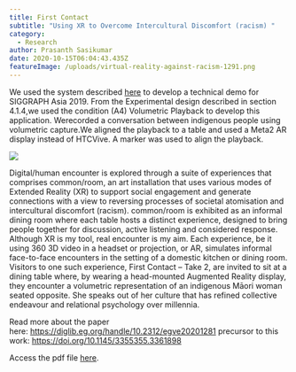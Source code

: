 ```yaml
---
title: First Contact
subtitle: "Using XR to Overcome Intercultural Discomfort (racism) "
category:
  - Research
author: Prasanth Sasikumar
date: 2020-10-15T06:04:43.435Z
featureImage: /uploads/virtual-reality-against-racism-1291.png
---
```

We used the system described [here](https://prasanthsasikumar.com/wearable-remote-fusion) to develop a technical demo for SIGGRAPH Asia 2019. From the Experimental design described in section 4.1.4,we used the condition (A4) Volumetric Playback to develop this application. Werecorded a conversation between indigenous people using volumetric capture.We aligned the playback to a table and used a Meta2 AR display instead of HTCVive. A marker was used to align the playback.

![](/uploads/screen-shot-2021-01-16-at-7.10.01-pm.png)


Digital/human encounter is explored through a suite of experiences that comprises common/room, an art installation that uses various modes of Extended Reality (XR) to support social engagement and generate connections with a view to reversing processes of societal atomisation and intercultural discomfort (racism). common/room is exhibited as an informal dining room where each table hosts a distinct experience, designed to bring people together for discussion, active listening and considered response. Although XR is my tool, real encounter is my aim. Each experience, be it using 360 3D video in a headset or projection, or AR, simulates informal face-to-face encounters in the setting of a domestic kitchen or dining room. Visitors to one such experience, First Contact – Take 2, are invited to sit at a dining table where, by wearing a head-mounted Augmented Reality display, they encounter a volumetric representation of an indigenous Māori woman seated opposite. She speaks out of her culture that has refined collective endeavour and relational psychology over millennia.

Read more about the paper here: <https://diglib.eg.org/handle/10.2312/egve20201281>
precursor to this work: <https://doi.org/10.1145/3355355.3361898>

Access the pdf file [here](https://github.com/prasanthsasikumar/awake-template/blob/master/content/papers/firstContact.pdf?raw=true).
